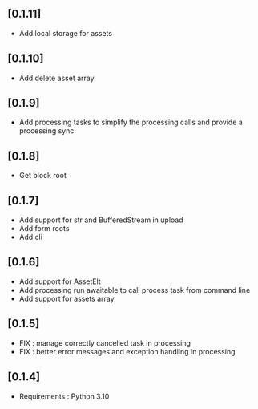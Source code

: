 ## [0.1.11]
 - Add local storage for assets

## [0.1.10]
 - Add delete asset array

## [0.1.9]
 - Add processing tasks to simplify the processing calls and provide a processing sync

## [0.1.8]
 - Get block root

## [0.1.7]
 - Add support for str and BufferedStream in upload
 - Add form roots 
 - Add cli

## [0.1.6]
 - Add support for AssetElt
 - Add processing run awaitable to call process task from command line
 - Add support for assets array

## [0.1.5]
 - FIX : manage correctly cancelled task in processing
 - FIX : better error messages and exception handling in processing

## [0.1.4]
 - Requirements : Python 3.10
